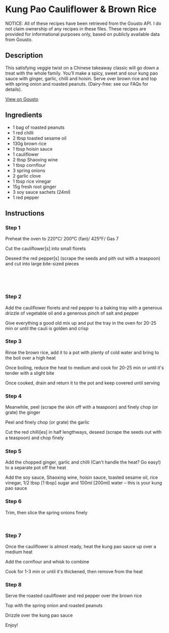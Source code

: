# Kung Pao Cauliflower & Brown Rice

NOTICE: All of these recipes have been retrieved from the Gousto API. I do not claim ownership of any recipes in these files. These recipes are provided for informational purposes only, based on publicly available data from Gousto.

## Description

This satisfying veggie twist on a Chinese takeaway classic will go down a treat with the whole family. You’ll make a spicy, sweet and sour kung pao sauce with ginger, garlic, chilli and hoisin. Serve over brown rice and top with spring onion and roasted peanuts. (Dairy-free: see our FAQs for details). 

[View on Gousto](https://www.gousto.co.uk/recipes/cookbook/kung-pao-cauliflower-brown-rice)

## Ingredients

- 1 bag of roasted peanuts
- 1 red chilli
- 2 tbsp toasted sesame oil
- 130g brown rice
- 1 tbsp hoisin sauce
- 1 cauliflower
- 2 tbsp Shaoxing wine
- 1 tbsp cornflour
- 3 spring onions
- 2 garlic clove
- 1 tbsp rice vinegar
- 15g fresh root ginger
- 3 soy sauce sachets (24ml)
- 1 red pepper

## Instructions


### Step 1

Preheat the oven to 220&deg;C/ 200&deg;C (fan)/ 425&deg;F/ Gas 7


Cut the cauliflower<span class="text-danger">[s]</span> into small florets


Deseed the red pepper<span class="text-danger">[s]</span> (scrape the seeds and pith out with a teaspoon) and cut into large bite-sized pieces


&nbsp;


&nbsp;


### Step 2

Add the cauliflower florets and red pepper to a baking tray with a generous drizzle of vegetable oil and a generous pinch of salt and pepper


Give everything a good old mix up and put the tray in the oven for 20-25 min or until the cauli is golden and crisp


### Step 3

Rinse the brown rice, add it to a pot with plenty of cold water and bring to the boil over a high heat


Once boiling, reduce the heat to medium and cook for 20-25 min or until it's tender with a slight bite


Once cooked, drain and return it to the pot and keep covered until serving


### Step 4

Meanwhile, peel (scrape the skin off with a teaspoon) and finely chop (or grate) the ginger


Peel and finely chop (or grate) the garlic


Cut the red&nbsp;chilli<span class="text-danger">[es]</span> in half lengthways, deseed (scrape the seeds out with a teaspoon) and chop ﬁnely


### Step 5

Add the chopped ginger, garlic and chilli (Can't handle the heat? Go easy!) to a separate pot off the heat


Add the soy sauce, Shaoxing wine, hoisin sauce, toasted sesame oil, rice vinegar, 1/2 tbsp<span class="text-danger"> [1 tbsp]</span> sugar and 100ml <span class="text-danger">[200ml]</span> water&nbsp;&ndash; this is your kung pao sauce


### Step 6

Trim, then slice the spring onions finely


&nbsp;


### Step 7

Once the cauliflower is almost ready, heat the kung pao sauce up over a medium heat


Add the cornflour and whisk to combine


Cook for 1-3 min or until it's thickened, then remove from the heat&nbsp;

### Step 8

Serve the roasted cauliflower and red pepper over the brown rice


Top with the spring onion and roasted peanuts


Drizzle over the kung pao sauce


Enjoy!&nbsp;


